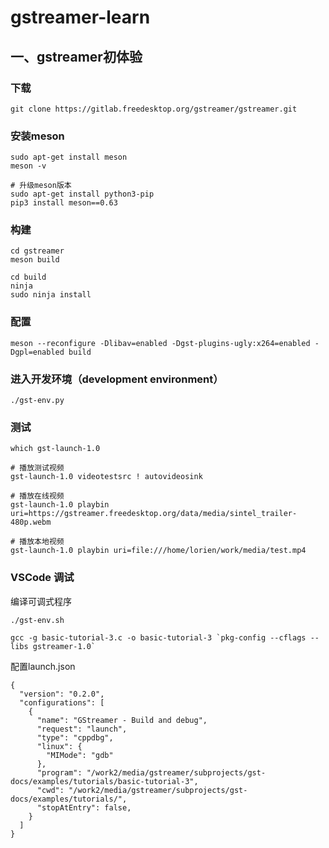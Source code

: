 # gstreamer-learn

## 一、gstreamer初体验
### 下载
```shell
git clone https://gitlab.freedesktop.org/gstreamer/gstreamer.git
```
### 安装meson
```shell
sudo apt-get install meson
meson -v

# 升级meson版本
sudo apt-get install python3-pip
pip3 install meson==0.63
```

### 构建
```shell
cd gstreamer
meson build

cd build
ninja
sudo ninja install
```

### 配置
```shell
meson --reconfigure -Dlibav=enabled -Dgst-plugins-ugly:x264=enabled -Dgpl=enabled build
```

### 进入开发环境（development environment）
```shell
./gst-env.py
```

### 测试
```shell
which gst-launch-1.0

# 播放测试视频
gst-launch-1.0 videotestsrc ! autovideosink

# 播放在线视频
gst-launch-1.0 playbin uri=https://gstreamer.freedesktop.org/data/media/sintel_trailer-480p.webm

# 播放本地视频
gst-launch-1.0 playbin uri=file:///home/lorien/work/media/test.mp4
```

### VSCode 调试
编译可调式程序
```shell
./gst-env.sh

gcc -g basic-tutorial-3.c -o basic-tutorial-3 `pkg-config --cflags --libs gstreamer-1.0`
```

配置launch.json
```shell
{
  "version": "0.2.0",
  "configurations": [
    {
      "name": "GStreamer - Build and debug",
      "request": "launch",
      "type": "cppdbg",
      "linux": {
        "MIMode": "gdb"
      },
      "program": "/work2/media/gstreamer/subprojects/gst-docs/examples/tutorials/basic-tutorial-3",
      "cwd": "/work2/media/gstreamer/subprojects/gst-docs/examples/tutorials/",
      "stopAtEntry": false,
    }
  ]
}
```
